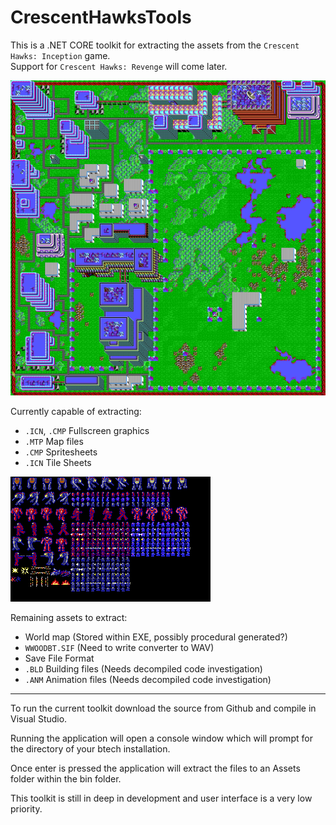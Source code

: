 # CrescentHawksTools

This is a .NET CORE toolkit for extracting the assets from the `Crescent Hawks: Inception` game.  
Support for `Crescent Hawks: Revenge` will come later.

![Citadel Map](Documentation/Images/MAP1.png)

Currently capable of extracting:
* `.ICN`, `.CMP` Fullscreen graphics
* `.MTP` Map files
* `.CMP` Spritesheets
* `.ICN` Tile Sheets

![SpriteSheet](Documentation/Images/MECHSHAP.png)

Remaining assets to extract:
* World map (Stored within EXE, possibly procedural generated?)
* `WWOODBT.SIF` (Need to write converter to WAV)
* Save File Format
* `.BLD` Building files (Needs decompiled code investigation)
* `.ANM` Animation files (Needs decompiled code investigation)

---

To run the current toolkit download the source from Github and compile in Visual Studio.

Running the application will open a console window which will prompt for the directory of your btech installation.

Once enter is pressed the application will extract the files to an Assets folder within the bin folder.

This toolkit is still in deep in development and user interface is a very low priority.
